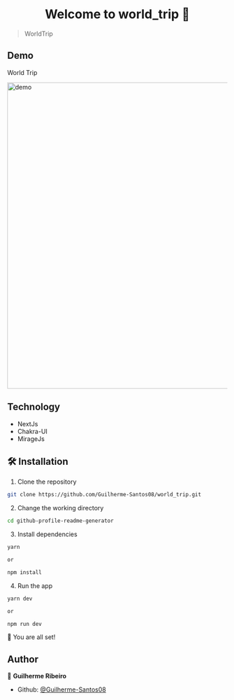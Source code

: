 <h1 align="center">Welcome to world_trip 👋</h1>

> WorldTrip

## Demo

<p>
  World Trip
</p>

  <img width="700" align="center" src="./.github/demoWorldTrip.gif" alt="demo"/>

## Technology

- NextJs
- Chakra-UI
- MirageJs

## 🛠️ Installation

1. Clone the repository

```bash
git clone https://github.com/Guilherme-Santos08/world_trip.git
```

2. Change the working directory

```bash
cd github-profile-readme-generator
```

3. Install dependencies

```bash
yarn

or

npm install
```

4. Run the app

```bash
yarn dev

or

npm run dev
```

🌟 You are all set!

## Author

👤 **Guilherme Ribeiro**

- Github: [@Guilherme-Santos08](https://github.com/Guilherme-Santos08)
